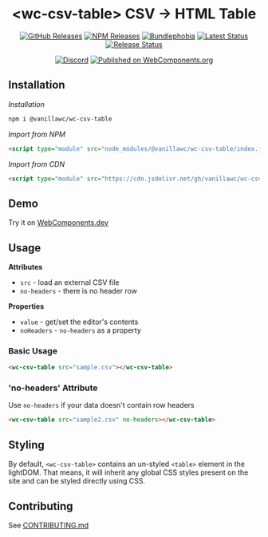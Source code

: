 <h1 align="center">&lt;wc-csv-table&gt; CSV -> HTML Table</h1>

<div align="center">
  <a href="https://github.com/vanillawc/wc-csv-table/releases"><img src="https://badgen.net/github/tag/vanillawc/wc-csv-table" alt="GitHub Releases"></a>
  <a href="https://www.npmjs.com/package/@vanillawc/wc-csv-table"><img src="https://badgen.net/npm/v/@vanillawc/wc-csv-table" alt="NPM Releases"></a>
  <a href="https://bundlephobia.com/result?p=@vanillawc/wc-csv-table"><img src="https://badgen.net/bundlephobia/minzip/@vanillawc/wc-csv-table" alt="Bundlephobia"></a>
  <a href="https://github.com/vanillawc/wc-csv-table/actions"><img src="https://github.com/vanillawc/wc-csv-table/workflows/Latest/badge.svg" alt="Latest Status"></a>
  <a href="https://github.com/vanillawc/wc-csv-table/actions"><img src="https://github.com/vanillawc/wc-csv-table/workflows/Release/badge.svg" alt="Release Status"></a>

  <a href="https://discord.gg/8ur9M5"><img alt="Discord" src="https://img.shields.io/discord/723296249121603604?color=%23738ADB"></a>
  <a href="https://www.webcomponents.org/element/vanillawc/wc-csv-table"><img src="https://img.shields.io/badge/webcomponents.org-published-blue.svg" alt="Published on WebComponents.org"></a>
</div>

## Installation

*Installation*
```sh
npm i @vanillawc/wc-csv-table
```

*Import from NPM*
```html
<script type="module" src="node_modules/@vanillawc/wc-csv-table/index.js"></script>
```

*Import from CDN*
```html
<script type="module" src="https://cdn.jsdelivr.net/gh/vanillawc/wc-csv-table@1/index.js"></script>
```

## Demo

Try it on [WebComponents.dev](https://webcomponents.dev/edit/e9ymso9FS3XKUVomG90u?sv=1&pm=1)

## Usage

**Attributes**

- `src` - load an external CSV file
- `no-headers` - there is no header row

**Properties**

- `value` - get/set the editor's contents
- `noHeaders` - `no-headers` as a property

### Basic Usage

```html
<wc-csv-table src="sample.csv"></wc-csv-table>
```

### 'no-headers' Attribute

Use `no-headers` if your data doesn't contain row headers

```html
<wc-csv-table src="sample2.csv" no-headers></wc-csv-table>
```

## Styling

By default, `<wc-csv-table>` contains an un-styled `<table>` element in the lightDOM. That means, it will inherit any global CSS styles present on the site and can be styled directly using CSS.

## Contributing

See [CONTRIBUTING.md](https://github.com/vanillawc/vanillawc/blob/main/CONTRIBUTING.md)
